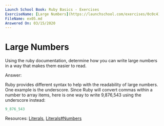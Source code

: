 ```yaml
---
Launch School Book: Ruby Basics - Exercises
ExerciseName: [Large Numbers](https://launchschool.com/exercises/0c0c4167)
FileName: ex05.md 
Answered On: 03/15/2020
---
```


# Large Numbers

Using the ruby documentation, determine how you can write large numbers in 
a way that makes them easier to read.

Answer: 

Ruby provides different syntax to help with the readability of large numbers.  
One example is the underscore.  Since Ruby will convert commas within a number 
to array items, here is one way to write 9,876,543 using the underscore instead:

```ruby
9_876_543

```

Resources: 
[Literals](https://ruby-doc.org/core-2.5.1/doc/syntax/literals_rdoc.html#label-Literals),
[Literals#Numbers](https://ruby-doc.org/core-2.5.1/doc/syntax/literals_rdoc.html#label-Numbers)

